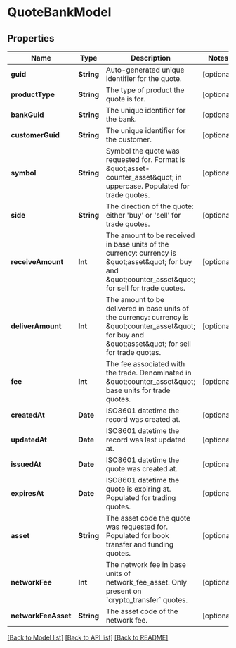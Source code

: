 # QuoteBankModel

## Properties
Name | Type | Description | Notes
------------ | ------------- | ------------- | -------------
**guid** | **String** | Auto-generated unique identifier for the quote. | [optional] 
**productType** | **String** | The type of product the quote is for. | [optional] 
**bankGuid** | **String** | The unique identifier for the bank. | [optional] 
**customerGuid** | **String** | The unique identifier for the customer. | [optional] 
**symbol** | **String** | Symbol the quote was requested for. Format is \&quot;asset-counter_asset\&quot; in uppercase. Populated for trade quotes. | [optional] 
**side** | **String** | The direction of the quote: either &#39;buy&#39; or &#39;sell&#39; for trade quotes. | [optional] 
**receiveAmount** | **Int** | The amount to be received in base units of the currency: currency is \&quot;asset\&quot; for buy and \&quot;counter_asset\&quot; for sell for trade quotes. | [optional] 
**deliverAmount** | **Int** | The amount to be delivered in base units of the currency: currency is \&quot;counter_asset\&quot; for buy and \&quot;asset\&quot; for sell for trade quotes. | [optional] 
**fee** | **Int** | The fee associated with the trade. Denominated in \&quot;counter_asset\&quot; base units for trade quotes. | [optional] 
**createdAt** | **Date** | ISO8601 datetime the record was created at. | [optional] 
**updatedAt** | **Date** | ISO8601 datetime the record was last updated at. | [optional] 
**issuedAt** | **Date** | ISO8601 datetime the quote was created at. | [optional] 
**expiresAt** | **Date** | ISO8601 datetime the quote is expiring at. Populated for trading quotes. | [optional] 
**asset** | **String** | The asset code the quote was requested for. Populated for book transfer and funding quotes. | [optional] 
**networkFee** | **Int** | The network fee in base units of network_fee_asset. Only present on &#x60;crypto_transfer&#x60; quotes. | [optional] 
**networkFeeAsset** | **String** | The asset code of the network fee. | [optional] 

[[Back to Model list]](../README.md#documentation-for-models) [[Back to API list]](../README.md#documentation-for-api-endpoints) [[Back to README]](../README.md)


